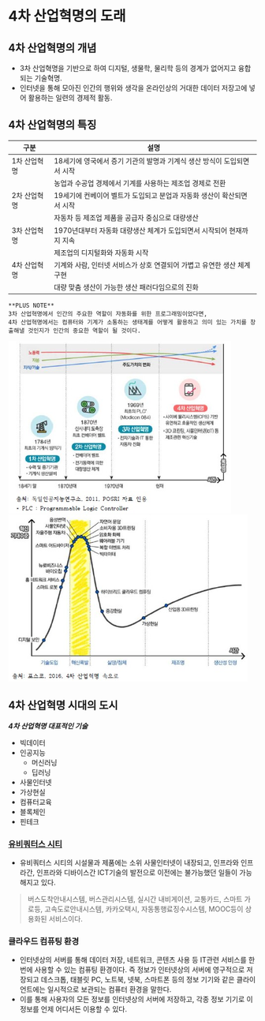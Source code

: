 # 4차 산업혁명의 도래

## 4차 산업혁명의 개념
- 3차 산업혁명을 기반으로 하여 디지털, 생물학, 물리학 등의 경계가 없어지고 융합되는 기술혁명.
- 인터넷을 통해 모아진 인간의 행위와 생각을 온라인상의 거대한 데이터 저장고에 넣어 활용하는 일련의 경제적 활동.  

## 4차 산업혁명의 특징
| 구분 | 설명 |
| --- | --- |
| 1차 산업혁명 | 18세기에 영국에서 증기 기관의 발명과 기계식 생산 방식이 도입되면서 시작  |
|  | 농업과 수공업 경제에서 기계를 사용하는 제조업 경제로 전환 |
| 2차 산업혁명 | 19세기에 컨베이어 벨트가 도입되고 분업과 자동화 생산이 확산되면서 시작 |
| | 자동차 등 제조업 제품을 공급자 중심으로 대량생산 |
| 3차 산업혁명 | 1970년대부터 자동화 대량생산 체계가 도입되면서 시작되어 현재까지 지속 |
| | 제조업의 디지털화와 자동화 시작 |
| 4차 산업혁명 | 기계와 사람, 인터넷 서비스가 상호 연결되어 가볍고 유연한 생산 체계 구현 |
| | 대량 맞춤 생산이 가능한 생산 패러다임으로의 진화 |

    **PLUS NOTE**
    3차 산업혁명에서 인간의 주요한 역할이 자동화를 위한 프로그래밍이었다면,  
    4차 산업혁명에서는 컴퓨터와 기계가 소통하는 생태계를 어떻게 활용하고 의미 있는 가치를 창출해낼 것인지가 인간의 중요한 역할이 될 것이다.

![참고01](./img/참고01_4차산업-01.jpg)  
![참고02](./img/참고01_4차산업-02.jpg)

## 4차 산업혁명 시대의 도시

***4차 산업혁명 대표적인 기술***
- 빅데이터
- 인공지능
    - 머신러닝
    - 딥러닝
- 사물인터넷
- 가상현실
- 컴퓨터교육
- 블록체인
- 핀테크

### [유비쿼터스 시티](https://ko.wikipedia.org/wiki/%EC%9C%A0%EB%B9%84%EC%BF%BC%ED%84%B0%EC%8A%A4_%EB%8F%84%EC%8B%9C)
- 유비쿼터스 시티의 시설물과 제품에는 소위 사물인터넷이 내장되고, 인프라와 인프라간, 인프라와 디바이스간 ICT기술의 발전으로 이전에는 불가능했던 일들이 가능해지고 있다.  

> 버스도착안내시스템, 버스관리시스템, 실시간 내비게이션, 교통카드, 스마트 가로등, 고속도로안내시스템, 카카오택시, 자동통행료징수시스템, MOOC등이 상용화된 서비스이다.

### 클라우드 컴퓨팅 환경  
- 인터넷상의 서버를 통해 데이터 저장, 네트워크, 콘텐츠 사용 등 IT관련 서비스를 한 번에 사용할 수 있는 컴퓨팅 환경이다. 즉 정보가 인터넷상의 서버에 영구적으로 저장되고 데스크톱, 태블릿 PC, 노트북, 넷북, 스마트폰 등의 정보 기기와 같은 클라이언트에는 일시적으로 보관되는 컴퓨터 환경을 말한다.
- 이를 통해 사용자의 모든 정보를 인터넷상의 서버에 저장하고, 각종 정보 기기로 이 정보를 언제 어디서든 이용할 수 있다.